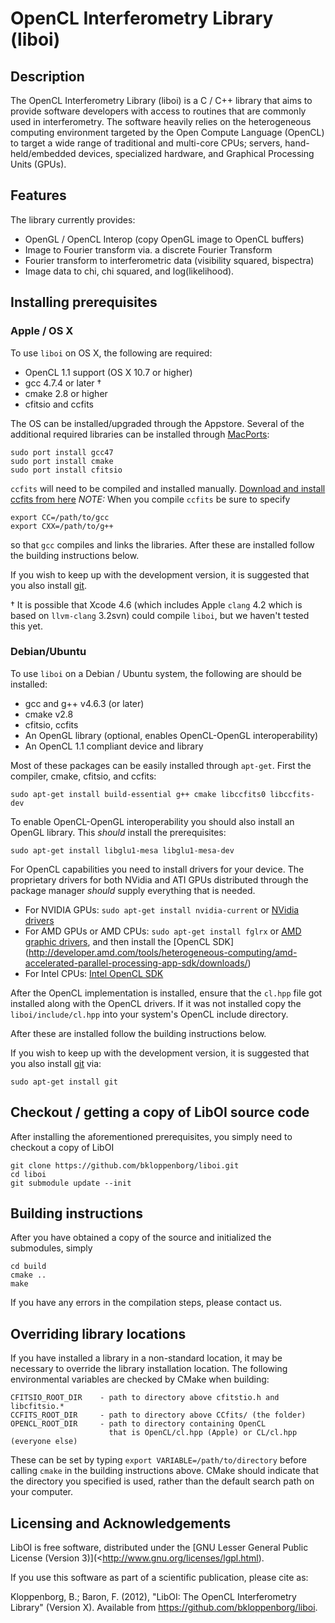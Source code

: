 # OpenCL Interferometry Library (liboi)

## Description

The OpenCL Interferometry Library (liboi) is a C / C++ library that aims to 
provide software developers with access to routines that are commonly used 
in interferometry.  The software heavily relies on the heterogeneous computing environment targeted by the Open Compute Language (OpenCL) to target a wide range of traditional and multi-core CPUs; servers, hand-held/embedded devices, specialized hardware, and Graphical Processing Units (GPUs).

## Features

The library currently provides:
* OpenGL / OpenCL Interop (copy OpenGL image to OpenCL buffers)
* Image to Fourier transform via. a discrete Fourier Transform
* Fourier transform to interferometric data (visibility squared, bispectra)
* Image data to chi, chi squared, and log(likelihood).

## Installing prerequisites

### Apple / OS X

To use `liboi` on OS X, the following are required:

* OpenCL 1.1 support (OS X 10.7 or higher)
* gcc 4.7.4 or later &dagger;
* cmake 2.8 or higher
* cfitsio and ccfits

The OS can be installed/upgraded through the Appstore. Several of the additional 
required libraries can be installed through [MacPorts](http://www.macports.org/):

    sudo port install gcc47
    sudo port install cmake
    sudo port install cfitsio

`ccfits` will need to be compiled and installed manually.
[Download and install ccfits from here](http://heasarc.gsfc.nasa.gov/fitsio/CCfits/)
*NOTE:* When you compile `ccfits` be sure to specify

    export CC=/path/to/gcc
    export CXX=/path/to/g++

so that `gcc` compiles and links the libraries. After these are installed follow the 
building instructions below.

If you wish to keep up with the development version, it is suggested that you also
install [git](http://git-scm.com/).

&dagger; It is possible that Xcode 4.6 (which includes Apple `clang` 4.2 which is based on 
`llvm-clang` 3.2svn) could compile `liboi`, but we haven't tested this yet.

### Debian/Ubuntu

To use `liboi` on a Debian / Ubuntu system, the following are should be 
installed:

* gcc and g++ v4.6.3 (or later)
* cmake v2.8
* cfitsio, ccfits
* An OpenGL library (optional, enables OpenCL-OpenGL interoperability)
* An OpenCL 1.1 compliant device and library

Most of these packages can be easily installed through `apt-get`. First the
compiler, cmake, cfitsio, and ccfits:

    sudo apt-get install build-essential g++ cmake libccfits0 libccfits-dev 
    
To enable OpenCL-OpenGL interoperability you should also install an OpenGL
library. This *should* install the prerequisites:
    
    sudo apt-get install libglu1-mesa libglu1-mesa-dev
    
For OpenCL capabilities you need to install drivers for your device. The
proprietary drivers for both NVidia and ATI GPUs distributed through the 
package manager *should* supply everything that is needed.

* For NVIDIA GPUs: `sudo apt-get install nvidia-current` or [NVidia drivers](www.nvidia.com/drivers)
* For AMD GPUs or AMD CPUs: `sudo apt-get install fglrx` or [AMD graphic drivers](http://support.amd.com/us/gpudownload/Pages/index.aspx), and then install the [OpenCL SDK] (http://developer.amd.com/tools/heterogeneous-computing/amd-accelerated-parallel-processing-app-sdk/downloads/)
* For Intel CPUs: [Intel OpenCL SDK](http://software.intel.com/en-us/vcsource/tools/opencl-sdk)

After the OpenCL implementation is installed, ensure that the `cl.hpp` file got installed
along with the OpenCL drivers. If it was not installed copy the `liboi/include/cl.hpp`
into your system's OpenCL include directory.

After these are installed follow the building instructions below.

If you wish to keep up with the development version, it is suggested that you also
install [git](http://git-scm.com/) via:

    sudo apt-get install git

## Checkout / getting a copy of LibOI source code

After installing the aforementioned prerequisites, you simply need to checkout
a copy of LibOI

    git clone https://github.com/bkloppenborg/liboi.git
    cd liboi
    git submodule update --init

## Building instructions

After you have obtained a copy of the source and initialized the submodules, simply

    cd build
    cmake ..
    make
    
If you have any errors in the compilation steps, please contact us.

## Overriding library locations

If you have installed a library in a non-standard location, it may be necessary
to override the library installation location. The following environmental 
variables are checked by CMake when building:

```
CFITSIO_ROOT_DIR    - path to directory above cfitstio.h and libcfitsio.*
CCFITS_ROOT_DIR     - path to directory above CCfits/ (the folder)
OPENCL_ROOT_DIR     - path to directory containing OpenCL
                      that is OpenCL/cl.hpp (Apple) or CL/cl.hpp (everyone else)
```
   
    
These can be set by typing `export VARIABLE=/path/to/directory` before calling
`cmake` in the building instructions above. CMake should indicate that the
directory you specified is used, rather than the default search path on your
computer.

## Licensing and Acknowledgements

LibOI is free software, distributed under the [GNU Lesser General Public License (Version 3)](<http://www.gnu.org/licenses/lgpl.html). 

If you use this software as part of a scientific publication, please cite as:

Kloppenborg, B.; Baron, F. (2012), "LibOI: The OpenCL Interferometry Library"
(Version X). Available from  <https://github.com/bkloppenborg/liboi>.

